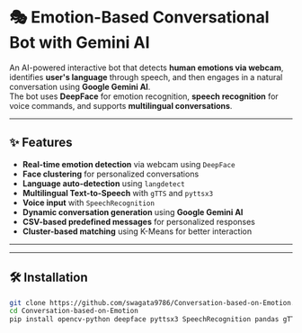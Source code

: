 # 🎭 Emotion-Based Conversational Bot with Gemini AI

An AI-powered interactive bot that detects **human emotions via webcam**, identifies **user's language** through speech, and then engages in a natural conversation using **Google Gemini AI**.  
The bot uses **DeepFace** for emotion recognition, **speech recognition** for voice commands, and supports **multilingual conversations**.

---

## ✨ Features
- **Real-time emotion detection** via webcam using `DeepFace`
- **Face clustering** for personalized conversations
- **Language auto-detection** using `langdetect`
- **Multilingual Text-to-Speech** with `gTTS` and `pyttsx3`
- **Voice input** with `SpeechRecognition`
- **Dynamic conversation generation** using **Google Gemini AI**
- **CSV-based predefined messages** for personalized responses
- **Cluster-based matching** using K-Means for better interaction

---


---

## 🛠️ Installation
```bash
git clone https://github.com/swagata9786/Conversation-based-on-Emotion.git
cd Conversation-based-on-Emotion
pip install opencv-python deepface pyttsx3 SpeechRecognition pandas gTTS playsound scikit-learn numpy google-generativeai langdetect googletrans==4.0.0-rc1


